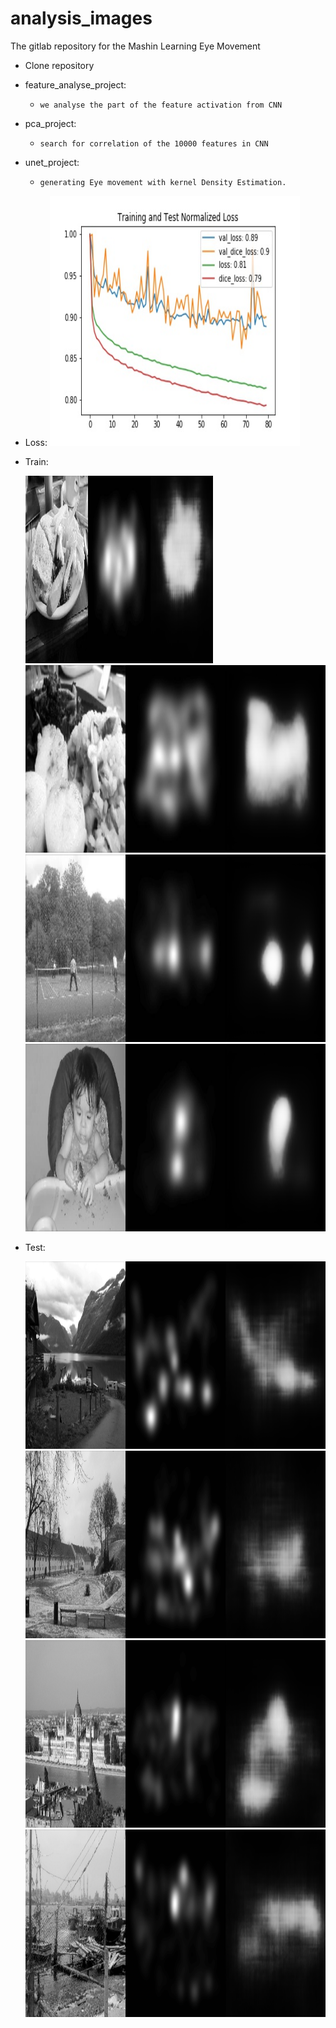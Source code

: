 # analysis_images

The gitlab repository for the Mashin Learning Eye Movement


* Clone repository
* feature_analyse_project:
    * `we analyse the part of the feature activation from CNN`

* pca_project:
    * `search for correlation of the 10000 features in CNN`
 
* unet_project:
    * `generating Eye movement with kernel Density Estimation.`
	
* Loss:
	<img  height="400px" width="400px" alt="Server Icon" src="images/bce_dice_loss.jpg" />
	
* Train:
	
	<img  height="300px" width="300px" alt="Server Icon" src="images/train_out.png" />
	
	<img  height="300px" width="600px" alt="Server Icon" src="images/train2_out.png" />
	
	<img  height="300px" width="600px" alt="Server Icon" src="images/train3_out.png" />
	
	<img  height="300px" width="600px" alt="Server Icon" src="images/train4_out.png" />
	
* Test:
	
	<img  height="300px" width="600px" alt="Server Icon" src="images/test1_out.png" />
	
	<img  height="300px" width="600px" alt="Server Icon" src="images/test2_out.png" />
	
	<img  height="300px" width="600px" alt="Server Icon" src="images/test3_out.png" />
	
	<img  height="300px" width="600px" alt="Server Icon" src="images/test4_out.png" />	
	